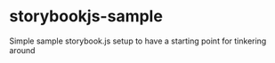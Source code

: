 # storybookjs-sample

Simple sample storybook.js setup to have a starting point for tinkering around

